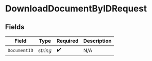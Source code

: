 # DownloadDocumentByIDRequest


## Fields

| Field              | Type               | Required           | Description        |
| ------------------ | ------------------ | ------------------ | ------------------ |
| `DocumentID`       | *string*           | :heavy_check_mark: | N/A                |